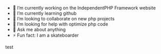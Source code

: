 - 🔭 I’m currently working on the IndependentPHP Framework website
- 🌱 I’m currently learning github
- 👯 I’m looking to collaborate on new php projects
- 🤔 I’m looking for help with optimize php code
- 💬 Ask me about anything
- ⚡ Fun fact: I am a skateboarder

test


